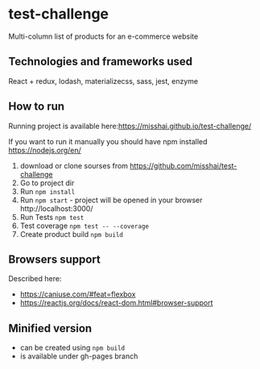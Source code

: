 # test-challenge

Multi-column list of products for an e-commerce website 

## Technologies and frameworks used
React + redux, lodash, materializecss, sass, jest, enzyme

## How to run
Running project is available here:https://misshai.github.io/test-challenge/

If you want to run it manually you should have npm installed https://nodejs.org/en/
1. download or clone sourses from https://github.com/misshai/test-challenge
2. Go to project dir 
3. Run ```npm install```
4. Run ```npm start``` - project will be opened in your browser http://localhost:3000/
5. Run Tests ```npm test```
6. Test coverage ```npm test -- --coverage```
7. Create product build ```npm build```

## Browsers support
Described here:
* https://caniuse.com/#feat=flexbox
* https://reactjs.org/docs/react-dom.html#browser-support

## Minified version 
* can be created using ```npm build```
* is available under gh-pages branch
